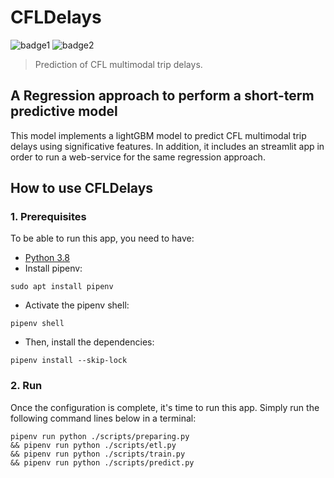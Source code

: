 # CFLDelays
![badge1](https://img.shields.io/badge/language-Python-01B0F0.svg)
![badge2](https://img.shields.io/badge/data-CFL-red.svg)
> Prediction of CFL multimodal trip delays.
## A Regression approach to perform a short-term predictive model
This model implements a lightGBM model to predict CFL multimodal trip delays using significative features.
In addition, it includes an streamlit app in order to run a web-service for the same regression approach.

## How to use  CFLDelays
### 1. Prerequisites
To be able to run this app, you need to have:
* [Python 3.8](https://www.python.org/downloads/)
* Install pipenv:
```
sudo apt install pipenv
```
* Activate the pipenv shell:
```
pipenv shell
```
* Then, install the dependencies:
```
pipenv install --skip-lock
```

### 2. Run
Once the configuration is complete, it's time to run this app.
Simply run the following command lines below in a terminal:
```
pipenv run python ./scripts/preparing.py
&& pipenv run python ./scripts/etl.py
&& pipenv run python ./scripts/train.py
&& pipenv run python ./scripts/predict.py
```
